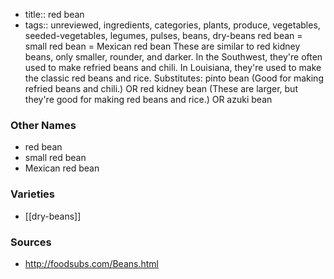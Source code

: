 - title:: red bean
- tags:: unreviewed, ingredients, categories, plants, produce, vegetables, seeded-vegetables, legumes, pulses, beans, dry-beans
red bean = small red bean = Mexican red bean These are similar to red kidney beans, only smaller, rounder, and darker. In the Southwest, they're often used to make refried beans and chili. In Louisiana, they're used to make the classic red beans and rice. Substitutes: pinto bean (Good for making refried beans and chili.) OR red kidney bean (These are larger, but they're good for making red beans and rice.) OR azuki bean

### Other Names

* red bean
* small red bean
* Mexican red bean

### Varieties

* [[dry-beans]]

### Sources
* http://foodsubs.com/Beans.html
